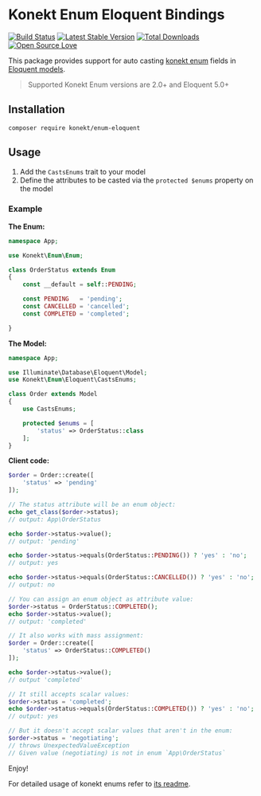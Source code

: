 # Konekt Enum Eloquent Bindings


[![Build Status](https://travis-ci.org/artkonekt/enum-eloquent.png?branch=master)](https://travis-ci.org/artkonekt/enum-eloquent)
[![Latest Stable Version](https://poser.pugx.org/konekt/enum-eloquent/version.png)](https://packagist.org/packages/konekt/enum-eloquent)
[![Total Downloads](https://poser.pugx.org/konekt/enum-eloquent/downloads.png)](https://packagist.org/packages/konekt/enum-eloquent)
[![Open Source Love](https://badges.frapsoft.com/os/mit/mit.svg?v=102)](https://github.com/ellerbrock/open-source-badge/)

This package provides support for auto casting [konekt enum](https://github.com/artkonekt/enum) fields in [Eloquent models](https://laravel.com/docs/5.4/eloquent-mutators).

> Supported Konekt Enum versions are 2.0+ and Eloquent 5.0+

## Installation

`composer require konekt/enum-eloquent`

## Usage

1. Add the `CastsEnums` trait to your model
2. Define the attributes to be casted via the `protected $enums` property on the model

### Example

**The Enum:**

```php
namespace App;

use Konekt\Enum\Enum;

class OrderStatus extends Enum
{
    const __default = self::PENDING;

    const PENDING   = 'pending';
    const CANCELLED = 'cancelled';
    const COMPLETED = 'completed';

}
```

**The Model:**

```php
namespace App;

use Illuminate\Database\Eloquent\Model;
use Konekt\Enum\Eloquent\CastsEnums;

class Order extends Model
{
    use CastsEnums;

    protected $enums = [
        'status' => OrderStatus::class
    ];
}
```

**Client code:**
```php
$order = Order::create([
    'status' => 'pending'
]);

// The status attribute will be an enum object:
echo get_class($order->status);
// output: App\OrderStatus

echo $order->status->value();
// output: 'pending'

echo $order->status->equals(OrderStatus::PENDING()) ? 'yes' : 'no';
// output: yes

echo $order->status->equals(OrderStatus::CANCELLED()) ? 'yes' : 'no';
// output: no

// You can assign an enum object as attribute value:
$order->status = OrderStatus::COMPLETED();
echo $order->status->value();
// output: 'completed'

// It also works with mass assignment:
$order = Order::create([
    'status' => OrderStatus::COMPLETED()    
]);

echo $order->status->value();
// output 'completed'

// It still accepts scalar values:
$order->status = 'completed';
echo $order->status->equals(OrderStatus::COMPLETED()) ? 'yes' : 'no';
// output: yes

// But it doesn't accept scalar values that aren't in the enum:
$order->status = 'negotiating';
// throws UnexpectedValueException
// Given value (negotiating) is not in enum `App\OrderStatus`
```

Enjoy!

For detailed usage of konekt enums refer to [its readme](https://github.com/artkonekt/enum).
